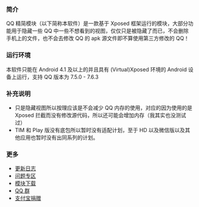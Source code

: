 ### 简介

QQ 精简模块（以下简称本软件）是一款基于 Xposed 框架运行的模块，大部分功能用于隐藏一些 QQ 中一些不想看到的视图，仅仅只是被隐藏了而已，不会删除手机上的文件，也不会去修改 QQ 的 apk 源文件即不算使用第三方修改的 QQ！

### 运行环境

本软件只能在 Android 4.1 及以上的并且具有 (Virtual)Xposed 环境的 Android 设备上运行，支持 QQ 版本为 7.5.0 - 7.6.3

### 补充说明

* 只是隐藏视图所以按理应该是不会减少 QQ 内存的使用，对应的因为使用的是 Xposed 拦截而没有修改源代码，所以还可能会增加内存（我其实也没测试过）
* TIM 和 Play 版没有底包所以暂时没有适配计划，至于 HD 以及微信版以及其他应用也暂时没有出同系列的计划。

### 更多

* [更新日志](/Log.md)
* [问题专区](/Bug.md)
* [模块下载](https://www.coolapk.com/apk/179983)
* [QQ 群](https://jq.qq.com/?_wv=1027&k=56uHPQ9)
* [支付宝捐赠](https://mobilecodec.alipay.com/client_download.htm?qrcode=FKX03149H8YOUWESHOCEC6)